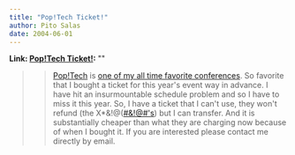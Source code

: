 ```yaml
---
title: "Pop!Tech Ticket!"
author: Pito Salas
date: 2004-06-01
---
```


**Link: [Pop!Tech Ticket!](None):** ""


>>

>> [Pop!Tech](<http://www.poptech.com/>) is [one of my all time favorite
conferences](</weblogs/archives/000264.html>). So favorite that I bought a
ticket for this year's event way in advance. I have hit an insurmountable
schedule problem and so I have to miss it this year. So, I have a ticket that
I can't use, they won't refund (the X*&!@([#&!@#'s](<mailto:#&!@#'s>)) but I
can transfer. And it is substantially cheaper than what they are charging now
because of when I bought it. If you are interested please contact me directly
by email.



